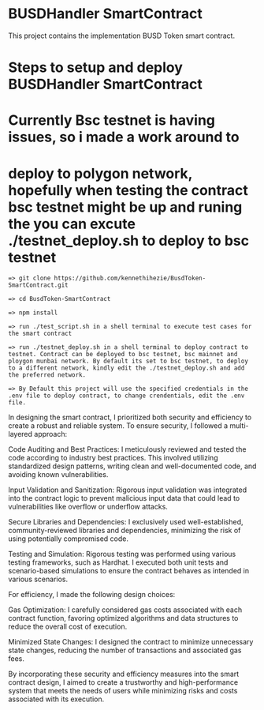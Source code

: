 # BUSDHandler SmartContract

This project contains the implementation BUSD Token smart contract.


# Steps to setup and deploy BUSDHandler SmartContract
# Currently Bsc testnet is having issues, so i made a work around to
# deploy to polygon network, hopefully when testing the contract bsc testnet might be up and runing the you can excute ./testnet_deploy.sh to deploy to bsc testnet
```
=> git clone https://github.com/kennethihezie/BusdToken-SmartContract.git

=> cd BusdToken-SmartContract

=> npm install

=> run ./test_script.sh in a shell terminal to execute test cases for the smart contract

=> run ./testnet_deploy.sh in a shell terminal to deploy contract to testnet. Contract can be deployed to bsc testnet, bsc mainnet and ploygon munbai network. By default its set to bsc testnet, to deploy to a different network, kindly edit the ./testnet_deploy.sh and add the preferred network.

=> By Default this project will use the specified credentials in the .env file to deploy contract, to change crendentials, edit the .env file.
```

In designing the smart contract, I prioritized both security and efficiency to create a robust and reliable system. To ensure security, I followed a multi-layered approach:

Code Auditing and Best Practices: I meticulously reviewed and tested the code according to industry best practices. This involved utilizing standardized design patterns, writing clean and well-documented code, and avoiding known vulnerabilities.

Input Validation and Sanitization: Rigorous input validation was integrated into the contract logic to prevent malicious input data that could lead to vulnerabilities like overflow or underflow attacks.

Secure Libraries and Dependencies: I exclusively used well-established, community-reviewed libraries and dependencies, minimizing the risk of using potentially compromised code.

Testing and Simulation: Rigorous testing was performed using various testing frameworks, such as Hardhat. I executed both unit tests and scenario-based simulations to ensure the contract behaves as intended in various scenarios.

For efficiency, I made the following design choices:

Gas Optimization: I carefully considered gas costs associated with each contract function, favoring optimized algorithms and data structures to reduce the overall cost of execution.

Minimized State Changes: I designed the contract to minimize unnecessary state changes, reducing the number of transactions and associated gas fees.

By incorporating these security and efficiency measures into the smart contract design, I aimed to create a trustworthy and high-performance system that meets the needs of users while minimizing risks and costs associated with its execution.
